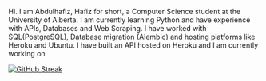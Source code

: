 Hi. I am Abdulhafiz, Hafiz for short, a Computer Science student at the University of Alberta. 
I am currently learning Python and have experience with APIs, Databases and Web Scraping.
I have worked with SQL(PostgreSQL), Database migration (Alembic) and hosting platforms like Heroku and Ubuntu. I have built an API hosted on Heroku and I am currently working on




[![GitHub Streak](https://streak-stats.demolab.com?user=haaffiiizzz&theme=highcontrast&hide_border=true)](https://git.io/streak-stats)
